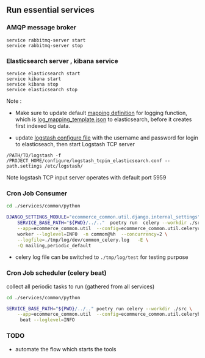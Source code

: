 ## Run essential services
### AMQP message broker
```
service rabbitmq-server start
service rabbitmq-server stop
```

### Elasticsearch server , kibana service
```
service elasticsearch start
service kibana start
service kibana stop
service elasticsearch stop
```
Note :
* Make sure to update default [mapping definition](https://github.com/metalalive/EnvToolSetupJunkBox/blob/master/elasticsearch/5.6/basic_usage_cheatsheet.md#mapping) for logging function, which is [log_mapping_template.json](./configure/log_mapping_template.json) to elasticsearch, before it creates first indexed log data.


* update [logstash configure file](./configure/logstash_tcpin_elasticsearch.conf) with the username and password for login to elasticseach, then start Logstash TCP server
```
/PATH/TO/logstash -f  /PROJECT_HOME/configure/logstash_tcpin_elasticsearch.conf --path.settings /etc/logstash/
```
Note logstash TCP input server operates with default port 5959


### Cron Job Consumer
```bash
cd ./services/common/python

DJANGO_SETTINGS_MODULE="ecommerce_common.util.django.internal_settings" \
    SERVICE_BASE_PATH="${PWD}/../.."  poetry run  celery --workdir ./src \
    --app=ecommerce_common.util  --config=ecommerce_common.util.celeryconfig \
    worker --loglevel=INFO  -n common@%h  --concurrency=2 \
    --logfile=./tmp/log/dev/common_celery.log   -E \
    -Q mailing,periodic_default
```

- celery log file can be switched to `./tmp/log/test` for testing purpose

### Cron Job scheduler (celery beat)
collect all periodic tasks to run (gathered from all services)
```bash
cd ./services/common/python

SERVICE_BASE_PATH="${PWD}/../.." poetry run celery --workdir ./src \
    --app=ecommerce_common.util  --config=ecommerce_common.util.celerybeatconfig \
     beat --loglevel=INFO
```

### TODO
- automate the flow which starts the tools

